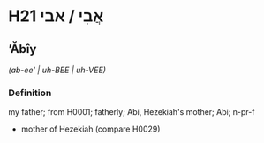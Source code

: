 # H21 אֲבִי / אבי

## ʼĂbîy

_(ab-ee' | uh-BEE | uh-VEE)_

### Definition

my father; from H0001; fatherly; Abi, Hezekiah's mother; Abi; n-pr-f

- mother of Hezekiah (compare H0029)
